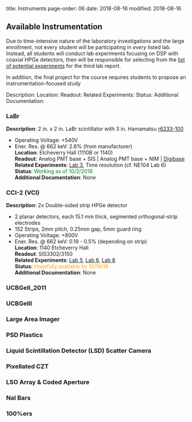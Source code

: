 title: Instruments
page-order: 06
date: 2018-08-16
modified: 2018-08-16

## Available Instrumentation

Due to time-intensive nature of the laboratory investigations and the large
enrollment, not every student will be participating in *every* listed lab.
Instead, all students will conduct lab experiments focusing on DSP with 
coaxial HPGe detectors, then will be responsible for selecting from the
[list of potential experiments]({filename}/labs/writeups.md) for the third lab
report.

In addition, the final project for the course requires students to propose an
instrumentation-focused study 

Description:
Location:
Readout:
Related Experiments:
Status:
Additional Documentation:

### LaBr
**Description**: 2 in. x 2 in. LaBr scintillator with 3 in. Hamamatsu
[r6233-100](https://www.hamamatsu.com/eu/en/product/type/R6233/index.html)  
 - Operating Voltage: +540V  
 - Ener. Res. @ 662 keV: 2.6% (from manufacturer)  
**Location**: Etcheverry Hall (1110B or 1140)  
**Readout**: Analog PMT base + SIS | Analog PMT base + NIM | 
             [Digibase](https://www.ortec-online.com/products/electronics/photomultiplier-tube-bases/digibase-e)  
**Related Experiments**: [Lab 3]({filename}/downloads/lab3_writeup.pdf), 
                         Time resolution (cf. NE104 Lab 6)  
**Status**: <font color="green">Working as of 10/2/2018</font>  
**Additional Documentation**: None  

### CCI-2 (VCI)
**Description**: 2x Double-sided strip HPGe detector  
 - 2 planar detectors, each 15.1 mm thick, segmented orthogonal-strip electrodes  
 - 152 Strips, 2mm pitch, 0.25mm gap, 5mm guard ring  
 - Operating Voltage: +800V  
 - Ener. Res. @ 662 keV: 0.19 - 0.5% (depending on strip)  
**Location**: 1140 Etcheverry Hall  
**Readout**: SIS3302/3150  
**Related Experiments**: [Lab 5]({filename}/downloads/lab5_writeup.pdf), 
                         [Lab 6]({filename}/downloads/lab6_writeup.pdf),
                         [Lab 8]({filename}/downloads/lab8_writeup.pdf)  
**Status**: <font color="orange">Hopefully available by 10/18/18</font>  
**Additional Documentation**: None  

### UCBGeII\_2011

### UCBGeIII

### Large Area Imager

### PSD Plastics

### Liquid Scintillation Detector (LSD) Scatter Camera

### Pixellated CZT

### LSO Array & Coded Aperture

### NaI Bars

### 100%ers
